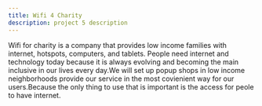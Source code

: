 ```yaml
---
title: Wifi 4 Charity
description: project 5 description
---
```


<p>Wifi for charity is a company that provides low income families with internet, hotspots, computers, and tablets. People need internet and technology today because it is always evolving and becoming the main inclusive in our lives every day.We will set up popup shops in low income neighborhoods provide our service in the most covienient way for our users.Because the only thing to use that is important  is the access for peole to have internet.
